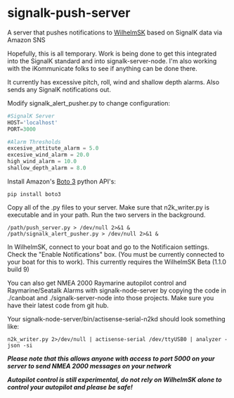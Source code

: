 # signalk-push-server
A server that pushes notifications to [WilhelmSK](https://itunes.apple.com/us/app/wilhelmsk/id1150499484?mt=8) based on SignalK data via Amazon SNS

Hopefully, this is all temporary. Work is being done to get this integrated into the SignalK standard and into signalk-server-node. I'm also working with the iKommunicate folks to see if anything can be done there.

It currently has excessive pitch, roll, wind and shallow depth alarms. Also sends any SignalK notifications out.

Modify signalk_alert_pusher.py to change configuration:

```python
#SignalK Server
HOST='localhost'
PORT=3000

#Alarm Thresholds
excesive_attitute_alarm = 5.0
excesive_wind_alarm = 20.0
high_wind_alarm = 10.0
shallow_depth_alarm = 8.0
```

Install Amazon's [Boto 3](https://aws.amazon.com/sdk-for-python/) python API's:

```
pip install boto3
```

Copy all of the .py files to your server.
Make sure that n2k_writer.py is executable and in your path.
Run the two servers in the background. 
```
/path/push_server.py > /dev/null 2>&1 &
/path/signalk_alert_pusher.py > /dev/null 2>&1 &
```

In WilhelmSK, connect to your boat and go to the Notificaion settings. Check the "Enable Notifications" box. (You must be currently connected to your boat for this to work).
This currently requires the WilhelmSK Beta (1.1.0 build 9)

You can also get NMEA 2000 Raymarine autopilot control and Raymarine/Seatalk Alarms with signalk-node-server by copying the code in ./canboat and ./signalk-server-node into those projects. Make sure you have their latest code from git hub.

Your signalk-node-server/bin/actisense-serial-n2kd should look something like:

```
n2k_writer.py 2>/dev/null | actisense-serial /dev/ttyUSB0 | analyzer -json -si
```

***Please note that this allows anyone with access to port 5000 on your server to send NMEA 2000 messages on your network***

***Autopilot control is still experimental, do not rely on WilhelmSK alone to control your autopilot and please be safe!***
